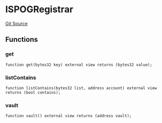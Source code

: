 # ISPOGRegistrar
[Git Source](https://github.com/MZero-Labs/protocol/blob/45d6176ce6231b36efc0c52a2961774481e32ec1/src/interfaces/ISPOGRegistrar.sol)


## Functions
### get


```solidity
function get(bytes32 key) external view returns (bytes32 value);
```

### listContains


```solidity
function listContains(bytes32 list, address account) external view returns (bool contains);
```

### vault


```solidity
function vault() external view returns (address vault);
```

